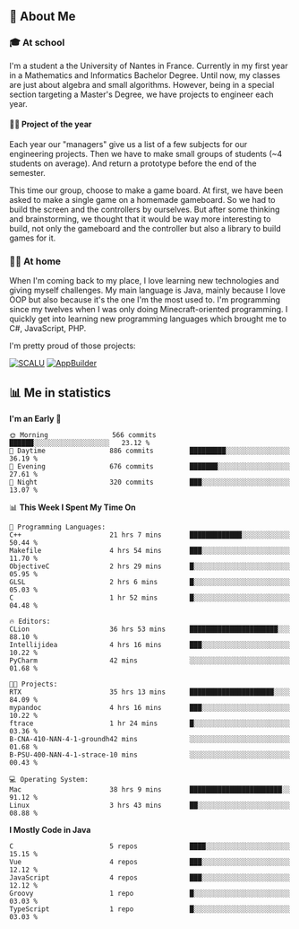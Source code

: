 ## 👀 About Me

### 🎓 At school

I'm a student a the University of Nantes in France. Currently in my first year in a Mathematics and Informatics Bachelor Degree. Until now, my classes are just about algebra and small algorithms. However, being in a special section targeting a Master's Degree, we have projects to engineer each year. 

#### 🔧🔬 Project of the year

Each year our "managers" give us a list of a few subjects for our engineering projects. Then we have to make small groups of students (~4 students on average). And return a prototype before the end of the semester.

This time our group, choose to make a game board. At first, we have been asked to make a single game on a homemade gameboard. So we had to build the screen and the controllers by ourselves. 
But after some thinking and brainstorming, we thought that it would be way more interesting to build, not only the gameboard and the controller but also a library to build games for it.

### 👨‍💻 At home

When I'm coming back to my place, I love learning new technologies and giving myself challenges. My main language is Java, mainly because I love OOP but also because it's the one I'm the most used to. I'm programming since my twelves when I was only doing Minecraft-oriented programming.  I quickly get into learning new programming languages which brought me to C#, JavaScript, PHP. 

I'm pretty proud of those projects:

[![SCALU](https://github-readme-stats.vercel.app/api/pin?username=renardfute&repo=SCALU)](https://github.com/renardfute/scalu)
[![AppBuilder](https://github-readme-stats.vercel.app/api/pin?username=pulsedev2&repo=AppBuilder)](https://github.com/pulsedev2/AppBuilder)

## 📊 Me in statistics
<!--START_SECTION:waka-->
**I'm an Early 🐤** 

```text
🌞 Morning                566 commits         ██████░░░░░░░░░░░░░░░░░░░   23.12 % 
🌆 Daytime                886 commits         █████████░░░░░░░░░░░░░░░░   36.19 % 
🌃 Evening                676 commits         ███████░░░░░░░░░░░░░░░░░░   27.61 % 
🌙 Night                  320 commits         ███░░░░░░░░░░░░░░░░░░░░░░   13.07 % 
```


📊 **This Week I Spent My Time On** 

```text
💬 Programming Languages: 
C++                      21 hrs 7 mins       █████████████░░░░░░░░░░░░   50.44 % 
Makefile                 4 hrs 54 mins       ███░░░░░░░░░░░░░░░░░░░░░░   11.70 % 
ObjectiveC               2 hrs 29 mins       █░░░░░░░░░░░░░░░░░░░░░░░░   05.95 % 
GLSL                     2 hrs 6 mins        █░░░░░░░░░░░░░░░░░░░░░░░░   05.03 % 
C                        1 hr 52 mins        █░░░░░░░░░░░░░░░░░░░░░░░░   04.48 % 

🔥 Editors: 
CLion                    36 hrs 53 mins      ██████████████████████░░░   88.10 % 
Intellijidea             4 hrs 16 mins       ███░░░░░░░░░░░░░░░░░░░░░░   10.22 % 
PyCharm                  42 mins             ░░░░░░░░░░░░░░░░░░░░░░░░░   01.68 % 

🐱‍💻 Projects: 
RTX                      35 hrs 13 mins      █████████████████████░░░░   84.09 % 
mypandoc                 4 hrs 16 mins       ███░░░░░░░░░░░░░░░░░░░░░░   10.22 % 
ftrace                   1 hr 24 mins        █░░░░░░░░░░░░░░░░░░░░░░░░   03.36 % 
B-CNA-410-NAN-4-1-groundh42 mins             ░░░░░░░░░░░░░░░░░░░░░░░░░   01.68 % 
B-PSU-400-NAN-4-1-strace-10 mins             ░░░░░░░░░░░░░░░░░░░░░░░░░   00.43 % 

💻 Operating System: 
Mac                      38 hrs 9 mins       ███████████████████████░░   91.12 % 
Linux                    3 hrs 43 mins       ██░░░░░░░░░░░░░░░░░░░░░░░   08.88 % 
```

**I Mostly Code in Java** 

```text
C                        5 repos             ████░░░░░░░░░░░░░░░░░░░░░   15.15 % 
Vue                      4 repos             ███░░░░░░░░░░░░░░░░░░░░░░   12.12 % 
JavaScript               4 repos             ███░░░░░░░░░░░░░░░░░░░░░░   12.12 % 
Groovy                   1 repo              █░░░░░░░░░░░░░░░░░░░░░░░░   03.03 % 
TypeScript               1 repo              █░░░░░░░░░░░░░░░░░░░░░░░░   03.03 % 
```




<!--END_SECTION:waka-->

